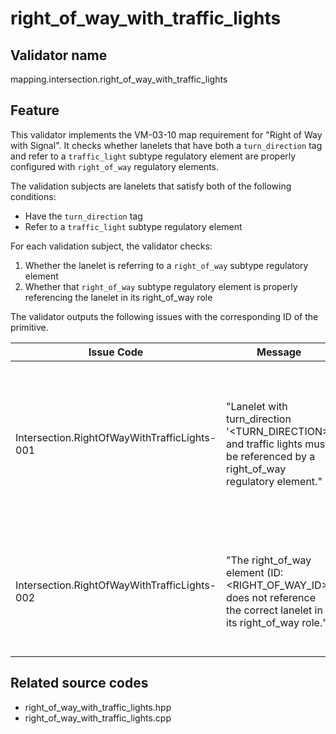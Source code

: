 # right_of_way_with_traffic_lights

## Validator name

mapping.intersection.right_of_way_with_traffic_lights

## Feature

This validator implements the VM-03-10 map requirement for "Right of Way with Signal". It checks whether lanelets that have both a `turn_direction` tag and refer to a `traffic_light` subtype regulatory element are properly configured with `right_of_way` regulatory elements.

The validation subjects are lanelets that satisfy both of the following conditions:

- Have the `turn_direction` tag
- Refer to a `traffic_light` subtype regulatory element

For each validation subject, the validator checks:

1. Whether the lanelet is referring to a `right_of_way` subtype regulatory element
2. Whether that `right_of_way` subtype regulatory element is properly referencing the lanelet in its right_of_way role

The validator outputs the following issues with the corresponding ID of the primitive.

| Issue Code                                   | Message                                                                                                                        | Severity | Primitive | Description                                                                                                                                           | Approach                                                                                                  |
| -------------------------------------------- | ------------------------------------------------------------------------------------------------------------------------------ | -------- | --------- | ----------------------------------------------------------------------------------------------------------------------------------------------------- | --------------------------------------------------------------------------------------------------------- |
| Intersection.RightOfWayWithTrafficLights-001 | "Lanelet with turn_direction '\<TURN_DIRECTION\>' and traffic lights must be referenced by a right_of_way regulatory element." | Error    | Lanelet   | A lanelet that has both a turn_direction tag and references a traffic_light regulatory element must also reference a right_of_way regulatory element. | Add a reference to an appropriate right_of_way regulatory element to ensure proper intersection behavior. |
| Intersection.RightOfWayWithTrafficLights-002 | "The right_of_way element (ID: \<RIGHT_OF_WAY_ID\>) does not reference the correct lanelet in its right_of_way role."          | Error    | Lanelet   | The right_of_way regulatory element must properly reference the lanelet in its right_of_way role.                                                     | Update the right_of_way regulatory element to properly reference this lanelet in its right_of_way role.   |

## Related source codes

- right_of_way_with_traffic_lights.hpp
- right_of_way_with_traffic_lights.cpp
